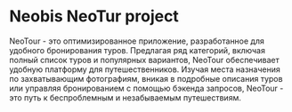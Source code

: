 # Neobis NeoTur project

NeoTour - это оптимизированное приложение, разработанное для удобного бронирования туров. Предлагая ряд категорий, включая полный список туров и популярных вариантов, NeoTour обеспечивает удобную платформу для путешественников. Изучая места назначения по захватывающим фотографиям, вникая в подробные описания туров или управляя бронированием с помощью бэкенда запросов, NeoTour - это путь к беспроблемным и незабываемым путешествиям.

